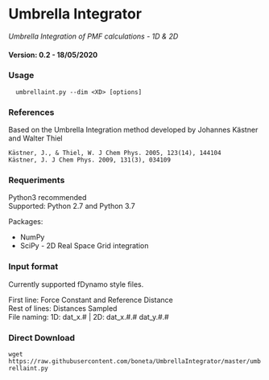 # Umbrella Integrator
*Umbrella Integration of PMF calculations - 1D & 2D*

#### Version:  0.2 - 18/05/2020

### Usage
```
  umbrellaint.py --dim <XD> [options]
```

### References
Based on the Umbrella Integration method developed by Johannes Kästner and Walter Thiel

    Kästner, J., & Thiel, W. J Chem Phys. 2005, 123(14), 144104
    Kästner, J. J Chem Phys. 2009, 131(3), 034109

### Requeriments
Python3 recommended \
Supported: Python 2.7 and Python 3.7

Packages:
  - NumPy
  - SciPy - 2D Real Space Grid integration

### Input format

Currently supported fDynamo style files.

First line: Force Constant and Reference Distance \
Rest of lines: Distances Sampled \
File naming: 1D: dat_x.# | 2D: dat_x.#.# dat_y.#.#

### Direct Download
`wget https://raw.githubusercontent.com/boneta/UmbrellaIntegrator/master/umbrellaint.py`
